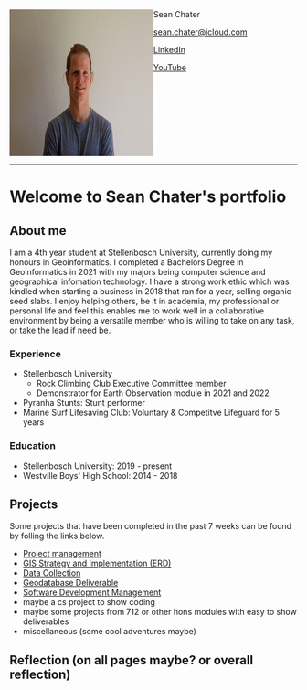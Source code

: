 <img style="float: left" src="assets/media/headshot.jpg" height="257" width="252">
Sean Chater

sean.chater@icloud.com

[LinkedIn](https://www.linkedin.com/in/sean-chater-789380237/?original_referer=)

[YouTube](https://www.youtube.com/channel/UCQouRawVAXWux-RRiOixJeA)

<br clear="left">

---

# Welcome to Sean Chater's portfolio

## About me

I am a 4th year student at Stellenbosch University, currently doing my honours in Geoinformatics. I completed a Bachelors Degree in Geoinformatics in 2021 with my majors being computer science and geographical infomation technology.
I have a strong work ethic which was kindled when starting a business in 2018 that ran for a year, selling organic seed slabs. I enjoy helping others, be it in academia, my professional or personal life and feel this enables me to work well in a collaborative environment by being a versatile member who is willing to take on any task, or take the lead if need be.

### Experience

- Stellenbosch University
  - Rock Climbing Club Executive Committee member
  - Demonstrator for Earth Observation module in 2021 and 2022
- Pyranha Stunts: Stunt performer
- Marine Surf Lifesaving Club: Voluntary & Competitve Lifeguard for 5 years

### Education

- Stellenbosch University: 2019 - present
- Westville Boys' High School: 2014 - 2018

## Projects
Some projects that have been completed in the past 7 weeks can be found by folling the links below.

- [Project management](assets/pages/project_man.md)
- [GIS Strategy and Implementation (ERD)](assets/pages/strat.md)
- [Data Collection](assets/pages/data_collect.md)
- [Geodatabase Deliverable](assets/pages/geodb.md)
- [Software Development Management](assets/pages/soft_dev.md)
- maybe a cs project to show coding
- maybe some projects from 712 or other hons modules with easy to show deliverables
- miscellaneous (some cool adventures maybe)

## Reflection (on all pages maybe? or overall reflection)